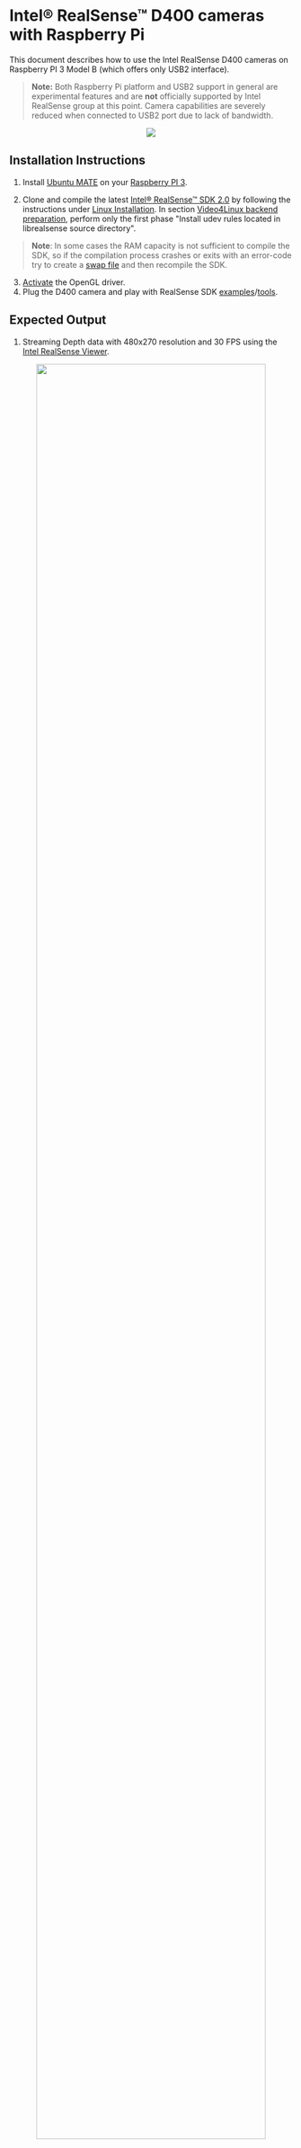 # Intel&reg; RealSense&trade; D400 cameras with Raspberry Pi

This document describes how to use the Intel RealSense D400 cameras on Raspberry PI 3 Model B (which offers only USB2 interface).

> **Note:** Both Raspberry Pi platform and USB2 support in general are experimental features and are **not** officially supported by Intel RealSense group at this point. Camera capabilities are severely reduced when connected to USB2 port due to lack of bandwidth.

<p align="center"><img src="https://raw.githubusercontent.com/wiki/IntelRealSense/librealsense/res/RaspberryPi3Model-B.png" /></p>

## Installation Instructions
1. Install [Ubuntu MATE](https://ubuntu-mate.org/) on your [Raspberry PI 3](https://www.raspberrypi.org/products/raspberry-pi-3-model-b/).

2. Clone and compile the latest [Intel&reg; RealSense&trade; SDK 2.0](https://github.com/IntelRealSense/librealsense/releases/latest) by following the instructions under [Linux Installation](https://github.com/IntelRealSense/librealsense/blob/development/doc/installation.md).
In section [Video4Linux backend preparation](https://github.com/IntelRealSense/librealsense/blob/development/doc/installation.md#video4linux-backend-preparation), perform only the first phase "Install udev rules located in librealsense source directory".

> **Note**: In some cases the RAM capacity is not sufficient to compile the SDK, so if the compilation process crashes or exits with an error-code try to create a [swap file](https://www.howtoforge.com/ubuntu-swap-file) and then recompile the SDK.

3. [Activate](https://ubuntu-mate.community/t/tutorial-activate-opengl-driver-for-ubuntu-mate-16-04/7094) the OpenGL driver.
4. Plug the D400 camera and play with RealSense SDK [examples](https://github.com/IntelRealSense/librealsense/tree/master/examples)/[tools](https://github.com/IntelRealSense/librealsense/tree/master/tools).

## Expected Output
1. Streaming Depth data with 480x270 resolution and 30 FPS using the [Intel RealSense Viewer](https://github.com/IntelRealSense/librealsense/tree/master/tools/realsense-viewer).
<p align="center"><img width=90% src="https://raw.githubusercontent.com/wiki/IntelRealSense/librealsense/res/Rasp3-Depth-Only.png" /></p>

2. Streaming Depth and IR with 424x240 resolution and 30 FPS:
<p align="center"><img width=90% src="https://raw.githubusercontent.com/wiki/IntelRealSense/librealsense/res/Rasp3-Depth-and-IR.png" /></p>

3. Point-cloud of depth and IR:
<p align="center"><img width=90% src="https://raw.githubusercontent.com/wiki/IntelRealSense/librealsense/res/Rasp3-Depth-and-IR-pointcloud.png" /></p>
